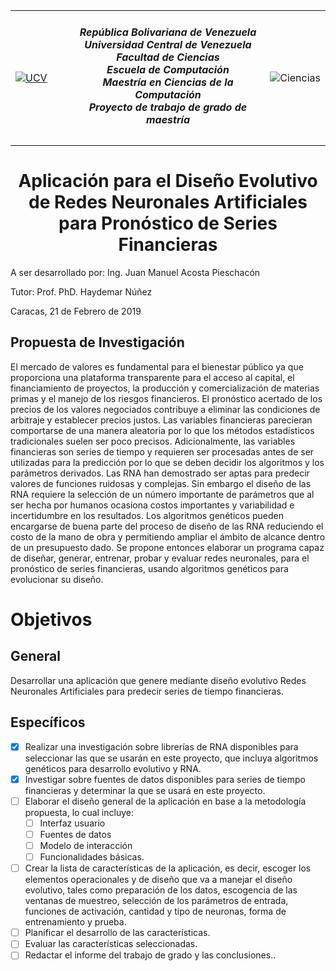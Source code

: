 <table width=100%>
<tr><td width="20%"><a href="http://ucv.ve" align="left"><img src="http://www.ciens.ucv.ve/coordad/images/ucv_400-2.jpg" alt="UCV"></a>
</td><td width=60%><h5 align="center">
República Bolivariana de Venezuela<br>
Universidad Central de Venezuela<br>
Facultad de Ciencias<br>
Escuela de Computación<br>
Maestría en Ciencias de la Computación<br>
Proyecto de trabajo de grado de maestría</h5>
</td><td width="20%"><a href="http://www.ciens.ucv.ve/ciens/" align="right"><img src="http://www.ciens.ucv.ve/coordad/images/logociens.jpg" alt="Ciencias" align="right"></a>
</td></tr></table>
<h1 align="center">
Aplicación para el Diseño Evolutivo de Redes Neuronales Artificiales
para Pronóstico de Series Financieras
</h1>
A ser desarrollado por: Ing. Juan Manuel Acosta Pieschacón

Tutor: Prof. PhD. Haydemar Núñez

Caracas,  21 de Febrero de 2019

## Propuesta de Investigación
El mercado de valores es fundamental para el bienestar público ya que proporciona una plataforma transparente para el acceso al capital, el financiamiento de proyectos, la producción y comercialización de materias primas y el manejo de los riesgos financieros. El pronóstico acertado de los precios de los valores negociados contribuye a eliminar las condiciones de arbitraje y establecer precios justos.
Las variables financieras parecieran comportarse de una manera aleatoria por lo que los métodos estadísticos tradicionales suelen ser poco precisos. Adicionalmente, las variables financieras son series de tiempo y requieren ser procesadas antes de ser utilizadas para la predicción por lo que se deben decidir los algoritmos y los parámetros derivados.
Las RNA han demostrado ser aptas para predecir valores de funciones ruidosas y complejas. Sin embargo el diseño de las RNA requiere la selección de un número importante de parámetros que al ser hecha por humanos ocasiona costos importantes y variabilidad e incertidumbre en los resultados.
Los algoritmos genéticos pueden encargarse de buena parte del proceso de diseño de las RNA reduciendo el costo de la mano de obra y permitiendo ampliar el ámbito de alcance dentro de un presupuesto dado.
Se propone entonces elaborar un programa capaz de diseñar, generar, entrenar, probar y evaluar redes neuronales, para el pronóstico de series financieras, usando algoritmos genéticos para evolucionar su diseño.
# Objetivos
## General
Desarrollar una aplicación que genere mediante diseño evolutivo Redes Neuronales Artificiales para predecir series de tiempo financieras.
## Específicos
- [x] Realizar una investigación sobre librerías de RNA disponibles para seleccionar las que se usarán en este proyecto, que incluya algoritmos genéticos para desarrollo evolutivo y RNA.
- [x] Investigar sobre fuentes de datos disponibles para series de tiempo financieras y determinar la que se usará en este proyecto.
- [ ] Elaborar el diseño general de la aplicación en base a la metodología propuesta, lo cual incluye:
   - [ ] Interfaz usuario
   - [ ] Fuentes de datos
   - [ ] Modelo de interacción
   - [ ] Funcionalidades básicas.
- [ ] Crear la lista de características de la aplicación, es decir, escoger los elementos operacionales y de diseño que va a manejar el diseño evolutivo, tales como preparación de los datos, escogencia de las ventanas de muestreo, selección de los parámetros de entrada, funciones de activación, cantidad y tipo de neuronas, forma de entrenamiento y prueba.
- [ ] Planificar el desarrollo de las características.
- [ ] Evaluar las características seleccionadas.
- [ ] Redactar el informe del trabajo de grado y las conclusiones..
